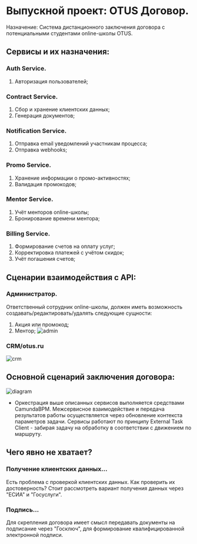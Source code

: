 # Выпускной проект: OTUS Договор.
Назначение: Система дистанционного заключения договора с потенциальными студентами online-школы OTUS.

## Сервисы и их назначения:

### Auth Service.
1) Авторизация пользователей;

### Contract Service.
1) Cбор и хранение клиентских данных;
2) Генерация документов;

### Notification Service.
1) Отправка email уведомлений участникам процесса;
2) Отправка webhooks;

### Promo Service.
1) Хранение информации о промо-активностях;
2) Валидация промокодов;

### Mentor Service.
1) Учёт менторов online-школы;
2) Бронирование времени ментора;

### Billing Service.
1) Формирование счетов на оплату услуг;
2) Корректировка платежей с учётом скидок;
3) Учёт погашения счетов;

## Сценарии взаимодействия с API:

### Администратор.
Ответственный сотрудник online-школы, должен иметь возможность создавать/редактировать/удалять следующие сущности:
1) Акция или промокод;
2) Ментор;
![admin](https://user-images.githubusercontent.com/87579523/139313533-f9ee91bf-a9fb-46de-acc8-7b1614843fdf.png)

### CRM/otus.ru
![crm](https://user-images.githubusercontent.com/87579523/139313576-5d1006fc-761e-4ddb-a482-de3474edc12a.png)

## Основной сценарий заключения договора:
![diagram](https://user-images.githubusercontent.com/87579523/139316107-a734eb3e-e188-4ffe-80d2-067281d81935.png)
* Оркестрация выше описанных сервисов выполняется средствами CamundaBPM. Межсервисное взаимодействие и передача результатов работы осуществляется через обновление контекста параметров задачи. Сервисы работают по принципу External Task Client - забирая задачу на обработку в соответствии с движением по маршруту.

## Чего явно не хватает?
### Получение клиентских данных...
Есть проблема с проверкой клиентских данных. Как проверить их достоверность? Стоит рассмотреть вариант получения данных через "ЕСИА" и "Госуслуги".
### Подпись...
Для скрепления договора имеет смысл передавать документы на подписание через "Госключ", для формирование квалифицированной электронной подписи.
